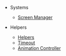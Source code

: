 - Systems

  - [Screen Manager](screen-manager.md)

- Helpers

  - [Helpers](helpers.md)
  - [Timeout](helpers.md)
  - [Animation Controller](helpers.md)